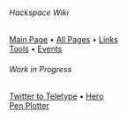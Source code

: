 ###### Hackspace Wiki

[Main Page](https://github.com/snhack/snhack.github.com/wiki) • [All Pages](_pages) • [Links](Links)  
[Tools](Tools) • [Events](Events)

###### Work in Progress

[Twitter to Teletype](Twitter-to-Teletype) • [Hero](Hero)  
[Pen Plotter](Pen-plotter)